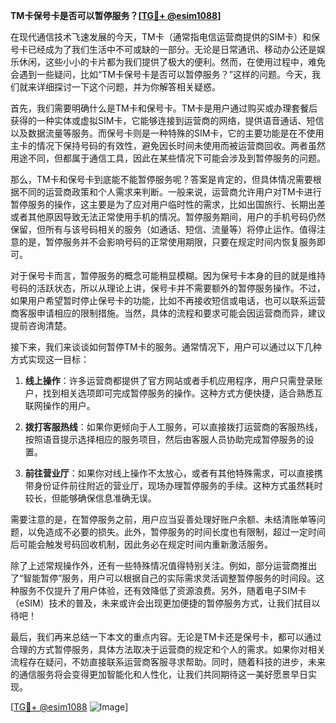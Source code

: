**TM卡保号卡是否可以暂停服务？[[TG💪+ @esim1088](https://t.me/s/esim1088)]**

在现代通信技术飞速发展的今天，TM卡（通常指电信运营商提供的SIM卡）和保号卡已经成为了我们生活中不可或缺的一部分。无论是日常通讯、移动办公还是娱乐休闲，这些小小的卡片都为我们提供了极大的便利。然而，在使用过程中，难免会遇到一些疑问，比如“TM卡保号卡是否可以暂停服务？”这样的问题。今天，我们就来详细探讨一下这个问题，并为你解答相关疑惑。

首先，我们需要明确什么是TM卡和保号卡。TM卡是用户通过购买或办理套餐后获得的一种实体或虚拟SIM卡，它能够连接到运营商的网络，提供语音通话、短信以及数据流量等服务。而保号卡则是一种特殊的SIM卡，它的主要功能是在不使用主卡的情况下保持号码的有效性，避免因长时间未使用而被运营商回收。两者虽然用途不同，但都属于通信工具，因此在某些情况下可能会涉及到暂停服务的问题。

那么，TM卡和保号卡到底能不能暂停服务呢？答案是肯定的，但具体情况需要根据不同的运营商政策和个人需求来判断。一般来说，运营商允许用户对TM卡进行暂停服务的操作，这主要是为了应对用户临时性的需求，比如出国旅行、长期出差或者其他原因导致无法正常使用手机的情况。暂停服务期间，用户的手机号码仍然保留，但所有与该号码相关的服务（如通话、短信、流量等）将停止运作。值得注意的是，暂停服务并不会影响号码的正常使用期限，只要在规定时间内恢复服务即可。

对于保号卡而言，暂停服务的概念可能稍显模糊。因为保号卡本身的目的就是维持号码的活跃状态，所以从理论上讲，保号卡并不需要额外的暂停服务操作。不过，如果用户希望暂时停止保号卡的功能，比如不再接收短信或电话，也可以联系运营商客服申请相应的限制措施。当然，具体的流程和要求可能会因运营商而异，建议提前咨询清楚。

接下来，我们来谈谈如何暂停TM卡的服务。通常情况下，用户可以通过以下几种方式实现这一目标：

1. **线上操作**：许多运营商都提供了官方网站或者手机应用程序，用户只需登录账户，找到相关选项即可完成暂停服务的操作。这种方式方便快捷，适合熟悉互联网操作的用户。
   
2. **拨打客服热线**：如果你更倾向于人工服务，可以直接拨打运营商的客服热线，按照语音提示选择相应的服务项目，然后由客服人员协助完成暂停服务的设置。

3. **前往营业厅**：如果你对线上操作不太放心，或者有其他特殊需求，可以直接携带身份证件前往附近的营业厅，现场办理暂停服务的手续。这种方式虽然耗时较长，但能够确保信息准确无误。

需要注意的是，在暂停服务之前，用户应当妥善处理好账户余额、未结清账单等问题，以免造成不必要的损失。此外，暂停服务的时间长度也有限制，超过一定时间后可能会触发号码回收机制，因此务必在规定时间内重新激活服务。

除了上述常规操作外，还有一些特殊情况值得特别关注。例如，部分运营商推出了“智能暂停”服务，用户可以根据自己的实际需求灵活调整暂停服务的时间段。这种服务不仅提升了用户体验，还有效降低了资源浪费。另外，随着电子SIM卡（eSIM）技术的普及，未来或许会出现更加便捷的暂停服务方式，让我们拭目以待吧！

最后，我们再来总结一下本文的重点内容。无论是TM卡还是保号卡，都可以通过合理的方式暂停服务，具体方法取决于运营商的规定和个人的需求。如果你对相关流程存在疑问，不妨直接联系运营商客服寻求帮助。同时，随着科技的进步，未来的通信服务将会变得更加智能化和人性化，让我们共同期待这一美好愿景早日实现。

[[TG💪+ @esim1088](https://t.me/s/esim1088) ![Image](https://i.postimg.cc/4NQfJmqS/Snipaste-2025-05-13-00-14-12.png)]